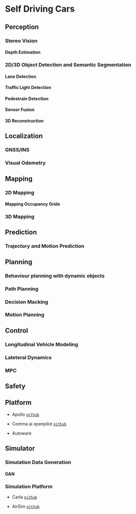 # Self Driving Cars

## Perception

### Stereo Vision

#### Depth Estimation

### 2D/3D Object Detection and Semantic Segmentation

#### Lane Detection

#### Traffic Light Detection

#### Pedestrain Detection

#### Sensor Fusion

#### 3D Reconstruction

## Localization

### GNSS/INS

### Visual Odemetry


## Mapping

### 2D Mapping

#### Mapping Occupancy Grids

### 3D Mapping


## Prediction

### Trajectory and Motion Prediction

## Planning

### Behaviour planning with dynamic objects

### Path Planning

### Decision Macking

### Motion Planning



## Control

### Longitudinal Vehicle Modeling

### Lateteral Dynamics 

### MPC

## Safety


## Platform

* Apollo [`github`](https://github.com/ApolloAuto/apollo)

* Comma ai openpilot [`github`](https://github.com/commaai/openpilot)

* Autoware



## Simulator

### Simulation Data Generation

#### GAN

### Simulation Platform

* Carla [`github`](https://github.com/carla-simulator/carla)

* AirSim [`github`](https://github.com/Microsoft/AirSim)
